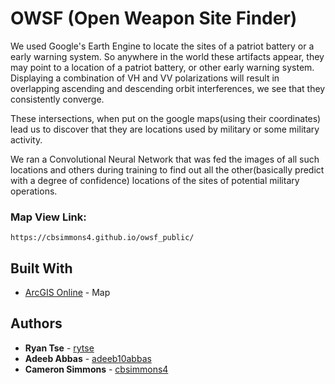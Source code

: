 # OWSF (Open Weapon Site Finder)
We used Google's Earth Engine to locate the sites of a patriot battery or a early warning system. So anywhere in the world these artifacts appear, they may point to a location of a patriot battery, or other early warning system. Displaying a combination of VH and VV polarizations will result in overlapping ascending and descending orbit interferences, we see that they consistently converge. 

These intersections, when put on the google maps(using their coordinates) lead us to discover that they are locations used by military or some military activity. 

We ran a Convolutional Neural Network that was fed the images of all such locations and others during training to find out all the other(basically predict with a degree of confidence) locations of the sites of potential military operations.




### Map View Link:
```
https://cbsimmons4.github.io/owsf_public/
```

## Built With

* [ArcGIS Online](http://www.arcgis.com/index.html) - Map

## Authors

* **Ryan Tse** - [rytse](https://github.com/rytse)
* **Adeeb Abbas** - [adeeb10abbas](https://github.com/adeeb10abbas)
* **Cameron Simmons** - [cbsimmons4](https://github.com/cbsimmons4)
